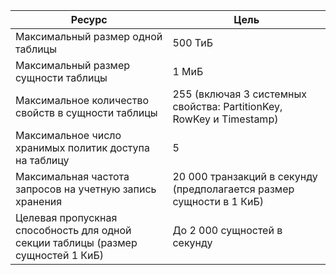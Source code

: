 | Ресурс | Цель |
|----------|---------------|
| Максимальный размер одной таблицы | 500 ТиБ |
| Максимальный размер сущности таблицы | 1 МиБ |
| Максимальное количество свойств в сущности таблицы | 255 (включая 3 системных свойства: PartitionKey, RowKey и Timestamp) |
| Максимальное число хранимых политик доступа на таблицу | 5 |
| Максимальная частота запросов на учетную запись хранения | 20 000 транзакций в секунду (предполагается размер сущности в 1 КиБ) |
| Целевая пропускная способность для одной секции таблицы (размер сущностей 1 КиБ) | До 2 000 сущностей в секунду |

